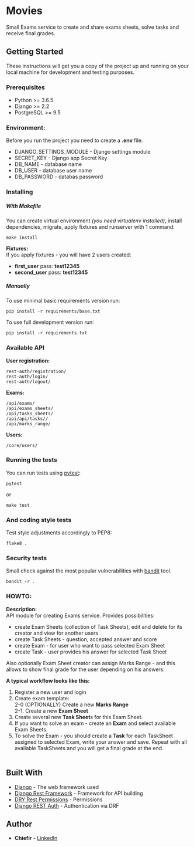 # Movies

Small Exams service to create and share exams sheets, solve tasks and receive final grades.

## Getting Started

These instructions will get you a copy of the project up and running on your local machine for development and testing purposes. 

### Prerequisites

* Python >= 3.6.5 <br />
* Django >= 2.2 <br />
* PostgreSQL >= 9.5 <br />


### Environment:
Before you run the project you need to create a **.env** file.
* DJANGO_SETTINGS_MODULE - Django settings module
* SECRET_KEY - Django app Secret Key
* DB_NAME - database name
* DB_USER - database user name
* DB_PASSWORD - databas password

### Installing
##### With Makefile
You can create virtual environment _(you need virtualenv installed)_, install dependencies, migrate,
 apply fixtures and runserver with 1 command:
```
make install
```
**Fixtures:** <br />
If you apply fixtures - you will have 2 users created:
- **first_user** pass: **test12345**
- **second_user** pass: **test12345**
##### Manually
To use minimal basic requirements version run:
```
pip install -r requirements/base.txt
```

To use full development version run:
```
pip install -r requirements.txt
```

### Available API
**User registration:**
```
rest-auth/registration/
rest-auth/login/
rest-auth/logout/
```
**Exams:**
```
/api/exams/
/api/exams_sheets/
/api/tasks_sheets/
/api/api/tasks//
/api/marks_range/
```
**Users:**
```.env
/core/users/
```
### Running the tests
You can run tests using [pytest](https://docs.pytest.org/en/latest/): 
```
pytest
```
or
```
make test
```
### And coding style tests

Test style adjustments accordingly to PEP8:

```
flake8 .
```

### Security tests

Small check against the most popular vulnerabilities with [bandit](https://bandit.readthedocs.io/en/latest/) tool.

```
bandit -r .
```

### HOWTO:
**Description:**<br />
API module for creating Exams service.
Provides possibilities:
- create Exam Sheets (collection of Task Sheets), edit and delete for its creator and view for another users
- create Task Sheets - question, accepted answer and score
- create Exam - for user who want to pass selected Exam Sheet
- create Task - user provides his answer for selected Task Sheet

Also optionally Exam Sheet creator can assign Marks Range - and this allows to show final grade for the user depending
on his answers.

**A typical workflow looks like this:**
1. Register a new user and login <br />
2. Create exam template:<br />
2-0 (OPTIONALLY) Create a new **Marks Range** <br />
2-1. Create a new **Exam Sheet**<br />
3. Create several new **Task Sheet**s for this Exam Sheet.
4. If you want to solve an exam - create an **Exam** and select available Exam Sheets.
5. To solve the Exam - you should create a **Task** for each TaskSheet assigned to selected Exam, write your answer and save.
 Repeat with all available TaskSheets and you will get a final grade at the end.<br /><br />

## Built With

* [Django](https://docs.djangoproject.com/en/2.2/) - The web framework used
* [Django Rest Framework](https://www.django-rest-framework.org/) - Framework for API building
* [DRY Rest Permissions](https://github.com/dbkaplan/dry-rest-permissions) - Permissions
* [Django REST Auth](https://django-rest-auth.readthedocs.io/en/latest/) - Authentication via DRF



## Author

* **Chiefir** - [LinkedIn](https://www.linkedin.com/in/andrii-isiuk/)
